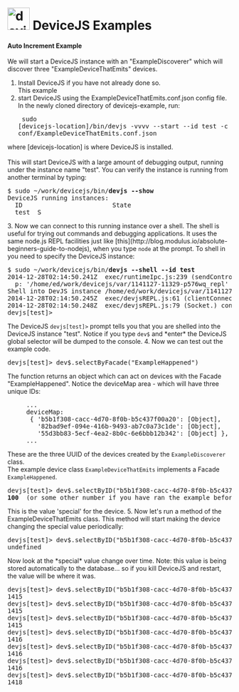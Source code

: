 <img alt="deviceJS" src="http://www.wigwag.com/img/devicejs-gear.png" width=50> DeviceJS Examples
=================

#### Auto Increment Example

We will start a DeviceJS instance with an "ExampleDiscoverer" which will discover three "ExampleDeviceThatEmits" devices.

1. Install DeviceJS if you have not already done so.<br>This example 
2. start DeviceJS using the ExampleDeviceThatEmits.conf.json config file. In the newly cloned directory of devicejs-example, run:<pre>
sudo [devicejs-location]/bin/devjs -vvvv --start --id test -c conf/ExampleDeviceThatEmits.conf.json
</pre>
where [devicejs-location] is where DeviceJS is installed.<br>
<br>This will start DeviceJS with a large amount of debugging output, running under the instance name "test". You can verify the instance is running from another terminal by typing:<pre>
$ sudo ~/work/devicejs/bin/<strong>devjs --show</strong>
DeviceJS running instances:
  ID						State
  test	S
</pre>
3. Now we can connect to this running instance over a shell. The shell is useful for trying out commands and debugging applications. It uses the same node.js REPL facilities just like [this](http://blog.modulus.io/absolute-beginners-guide-to-nodejs), when you type <code>node</code> at the prompt. To shell in you need to specify the DeviceJS instance:<pre>
$ sudo ~/work/devicejs/bin/<strong>devjs --shell --id test</strong>
2014-12-28T02:14:50.241Z <debug> exec/runtimeIpc.js:239 (sendControlResponseCB) res is { r: 'ready',
  p: '/home/ed/work/devicejs/var/1141127-11329-p576wq_repl' }
Shell into DevJS instance /home/ed/work/devicejs/var/1141127-11329-p576wq_repl
2014-12-28T02:14:50.245Z <debug> exec/devjsREPL.js:61 (clientConnect) path: /home/ed/work/devicejs/var/1141127-11329-p576wq_repl
2014-12-28T02:14:50.248Z <debug> exec/devjsREPL.js:79 (Socket.<anonymous>) connected.
devjs[test]> 
</pre>
The DeviceJS <code>devjs[test]></code> prompt tells you that you are shelled into the DeviceJS instance "test". Notice if you type <code>dev$</code> and *enter* the DeviceJS global selector will be dumped to the console.
4. Now we can test out the example code.<pre>
devjs[test]> dev$.selectByFacade("ExampleHappened")
</pre>
The function returns an object which can act on devices with the Facade "ExampleHappened". Notice the deviceMap area - which will have three unique IDs:<pre>
     ...
     deviceMap: 
      { 'b5b1f308-cacc-4d70-8f0b-b5c437f00a20': [Object],     
        '82bad9ef-094e-416b-9493-ab7c0a73c1de': [Object],
        '55d3bb83-5ecf-4ea2-8b0c-6e6bbb12b342': [Object] },
     ...
</pre>
These are the three UUID of the devices created by the <code>ExampleDiscoverer</code> class.<br>
The example device class <code>ExampleDeviceThatEmits</code> implements a Facade <code>ExampleHappened</code>. 
<pre>
devjs[test]> dev$.selectByID("b5b1f308-cacc-4d70-8f0b-b5c437f00a20").device().special();
<strong>100</strong>  (or some other number if you have ran the example before)
</pre>
This is the value 'special' for the device.
5. Now let's run a method of the ExampleDeviceThatEmits class. This method will start making the device changing the special value periodically:<pre>
devjs[test]> dev$.selectByID("b5b1f308-cacc-4d70-8f0b-b5c437f00a20").device().autoIncrementSpecial();
undefined
</pre>
Now look at the *special* value change over time. Note: this value is being stored automatically to the database... so if you kill DeviceJS and restart, the value will be where it was.
<pre>
devjs[test]> dev$.selectByID("b5b1f308-cacc-4d70-8f0b-b5c437f00a20").device().special()
1415
devjs[test]> dev$.selectByID("b5b1f308-cacc-4d70-8f0b-b5c437f00a20").device().special()
1415
devjs[test]> dev$.selectByID("b5b1f308-cacc-4d70-8f0b-b5c437f00a20").device().special()
1415
devjs[test]> dev$.selectByID("b5b1f308-cacc-4d70-8f0b-b5c437f00a20").device().special()
1416
devjs[test]> dev$.selectByID("b5b1f308-cacc-4d70-8f0b-b5c437f00a20").device().special()
1416
devjs[test]> dev$.selectByID("b5b1f308-cacc-4d70-8f0b-b5c437f00a20").device().special()
1416
devjs[test]> dev$.selectByID("b5b1f308-cacc-4d70-8f0b-b5c437f00a20").device().special()
1418
</pre>
